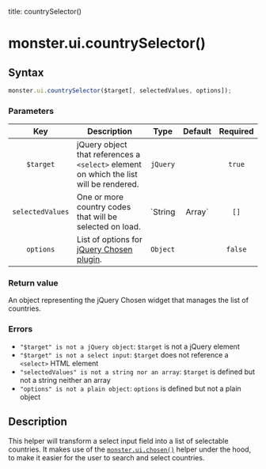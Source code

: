 title: countrySelector()

# monster.ui.countrySelector()

## Syntax
```javascript
monster.ui.countrySelector($target[, selectedValues, options]);
```

### Parameters
Key | Description | Type | Default | Required
:-: | --- | :-: | :-: | :-:
`$target` | jQuery object that references a `<select>` element on which the list will be rendered. | `jQuery` | | `true`
`selectedValues` | One or more country codes that will be selected on load. | `String|Array` | `[]` | `false`
`options` | List of options for [jQuery Chosen plugin][chosenOptions].  | `Object` | | `false`

### Return value
An object representing the jQuery Chosen widget that manages the list of countries.

### Errors

* `"$target" is not a jQuery object`: `$target` is not a jQuery element
* `"$target" is not a select input`: `$target` does not reference a `<select>` HTML element
* `"selectedValues" is not a string nor an array`: `$target` is defined but not a string neither an array
* `"options" is not a plain object`: `options` is defined but not a plain object

## Description
This helper will transform a select input field into a list of selectable countries. It makes use of the [`monster.ui.chosen()`][monsterUiChosen] helper under the hood, to make it easier for the user to search and select countries.

[monsterUiChosen]: chosen().md
[chosenOptions]: https://harvesthq.github.io/chosen/options.html#options
